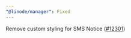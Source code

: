 ```yaml
---
"@linode/manager": Fixed
---
```


Remove custom styling for SMS Notice ([#12301](https://github.com/linode/manager/pull/12301))
